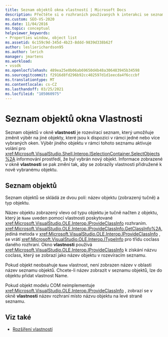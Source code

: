```yaml
---
title: Seznam objektů okna vlastností | Microsoft Docs
description: Přečtěte si o rozhraních používaných k interakci se seznamem objektů v okno Vlastnosti v integrovaném vývojovém prostředí sady Visual Studio.
ms.custom: SEO-VS-2020
ms.date: 11/04/2016
ms.topic: conceptual
helpviewer_keywords:
- Properties window, object list
ms.assetid: 6c159c9d-345d-4b23-8ddd-9839d338b62f
author: leslierichardson95
ms.author: lerich
manager: jmartens
ms.workload:
- vssdk
ms.openlocfilehash: 489ea25e0b06ab69650d4b48a306483945b34598
ms.sourcegitcommit: f2916d8fd296b92cc402597d1d1eecda4f6cccbf
ms.translationtype: MT
ms.contentlocale: cs-CZ
ms.lasthandoff: 03/25/2021
ms.locfileid: "105060975"
---
```

# <a name="properties-window-object-list"></a>Seznam objektů okna Vlastnosti
Seznam objektů v okně **vlastnosti** je rozevírací seznam, který umožňuje změnit výběr na jiné objekty, které jsou k dispozici v rámci jedné nebo více vybraných oken. Výběr jiného objektu v rámci tohoto seznamu aktivuje volání pro <xref:Microsoft.VisualStudio.Shell.Interop.ISelectionContainer.SelectObjects%2A> informování prostředí, že byl vybrán nový objekt. Informace zobrazené v okně **vlastnosti** se pak změní tak, aby se zobrazily vlastnosti přidružené k nově vybranému objektu.

## <a name="the-object-list"></a>Seznam objektů
 Seznam objektů se skládá ze dvou polí: název objektu (zobrazený tučně) a typ objektu.

 Název objektu zobrazený vlevo od typu objektu je tučně načten z objektu, který je `Name` uveden pomocí vlastnosti poskytované <xref:Microsoft.VisualStudio.OLE.Interop.IProvideClassInfo> rozhraním. <xref:Microsoft.VisualStudio.OLE.Interop.IProvideClassInfo.GetClassInfo%2A>, jediná metoda v <xref:Microsoft.VisualStudio.OLE.Interop.IProvideClassInfo> , se vrátí <xref:Microsoft.VisualStudio.OLE.Interop.ITypeInfo> pro třídu coclass daného rozhraní. Okno **vlastnosti** používá <xref:Microsoft.VisualStudio.OLE.Interop.IProvideClassInfo> k získání názvu coclass, který se zobrazí jako název objektu v rozevíracím seznamu.

 Pokud objekt neobsahuje `Name` vlastnost, není zobrazen název v oblasti název seznamu objektů. Chcete-li název zobrazit v seznamu objektů, lze do objektu přidat vlastnost Name.

 Pokud objekt modelu COM neimplementuje <xref:Microsoft.VisualStudio.OLE.Interop.IProvideClassInfo> , zobrazí se v okně **vlastnosti** název rozhraní místo názvu objektu na levé straně seznamu.

## <a name="see-also"></a>Viz také
- [Rozšíření vlastností](../../extensibility/internals/extending-properties.md)
